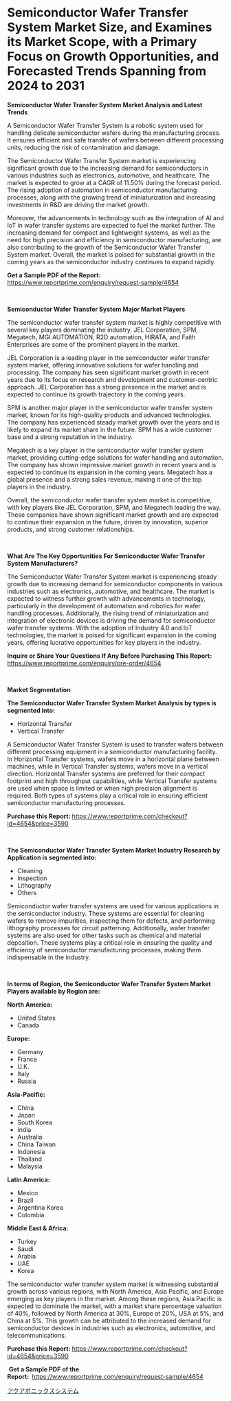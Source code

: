 <p><h1>Semiconductor Wafer Transfer System Market Size, and Examines its Market Scope, with a Primary Focus on Growth Opportunities, and Forecasted Trends Spanning from 2024 to 2031</h1></p><p><strong>Semiconductor Wafer Transfer System Market Analysis and Latest Trends</strong></p>
<p><p>A Semiconductor Wafer Transfer System is a robotic system used for handling delicate semiconductor wafers during the manufacturing process. It ensures efficient and safe transfer of wafers between different processing units, reducing the risk of contamination and damage.</p><p>The Semiconductor Wafer Transfer System market is experiencing significant growth due to the increasing demand for semiconductors in various industries such as electronics, automotive, and healthcare. The market is expected to grow at a CAGR of 11.50% during the forecast period. The rising adoption of automation in semiconductor manufacturing processes, along with the growing trend of miniaturization and increasing investments in R&D are driving the market growth.</p><p>Moreover, the advancements in technology such as the integration of AI and IoT in wafer transfer systems are expected to fuel the market further. The increasing demand for compact and lightweight systems, as well as the need for high precision and efficiency in semiconductor manufacturing, are also contributing to the growth of the Semiconductor Wafer Transfer System market. Overall, the market is poised for substantial growth in the coming years as the semiconductor industry continues to expand rapidly.</p></p>
<p><strong>Get a Sample PDF of the Report:&nbsp;</strong> <a href="https://www.reportprime.com/enquiry/request-sample/4654">https://www.reportprime.com/enquiry/request-sample/4654</a></p>
<p>&nbsp;</p>
<p><strong>Semiconductor Wafer Transfer System Major Market Players</strong></p>
<p><p>The semiconductor wafer transfer system market is highly competitive with several key players dominating the industry. JEL Corporation, SPM, Megatech, MGI AUTOMATION, R2D automation, HIRATA, and Faith Enterprises are some of the prominent players in the market.</p><p>JEL Corporation is a leading player in the semiconductor wafer transfer system market, offering innovative solutions for wafer handling and processing. The company has seen significant market growth in recent years due to its focus on research and development and customer-centric approach. JEL Corporation has a strong presence in the market and is expected to continue its growth trajectory in the coming years.</p><p>SPM is another major player in the semiconductor wafer transfer system market, known for its high-quality products and advanced technologies. The company has experienced steady market growth over the years and is likely to expand its market share in the future. SPM has a wide customer base and a strong reputation in the industry.</p><p>Megatech is a key player in the semiconductor wafer transfer system market, providing cutting-edge solutions for wafer handling and automation. The company has shown impressive market growth in recent years and is expected to continue its expansion in the coming years. Megatech has a global presence and a strong sales revenue, making it one of the top players in the industry.</p><p>Overall, the semiconductor wafer transfer system market is competitive, with key players like JEL Corporation, SPM, and Megatech leading the way. These companies have shown significant market growth and are expected to continue their expansion in the future, driven by innovation, superior products, and strong customer relationships.</p></p>
<p>&nbsp;</p>
<p><strong>What Are The Key Opportunities For Semiconductor Wafer Transfer System Manufacturers?</strong></p>
<p><p>The Semiconductor Wafer Transfer System market is experiencing steady growth due to increasing demand for semiconductor components in various industries such as electronics, automotive, and healthcare. The market is expected to witness further growth with advancements in technology, particularly in the development of automation and robotics for wafer handling processes. Additionally, the rising trend of miniaturization and integration of electronic devices is driving the demand for semiconductor wafer transfer systems. With the adoption of Industry 4.0 and IoT technologies, the market is poised for significant expansion in the coming years, offering lucrative opportunities for key players in the industry.</p></p>
<p><strong>Inquire or Share Your Questions If Any Before Purchasing This Report:</strong> <a href="https://www.reportprime.com/enquiry/pre-order/4654">https://www.reportprime.com/enquiry/pre-order/4654</a></p>
<p>&nbsp;</p>
<p><strong>Market Segmentation</strong></p>
<p><strong>The Semiconductor Wafer Transfer System Market Analysis by types is segmented into:</strong></p>
<p><ul><li>Horizontal Transfer</li><li>Vertical Transfer</li></ul></p>
<p><p>A Semiconductor Wafer Transfer System is used to transfer wafers between different processing equipment in a semiconductor manufacturing facility. In Horizontal Transfer systems, wafers move in a horizontal plane between machines, while in Vertical Transfer systems, wafers move in a vertical direction. Horizontal Transfer systems are preferred for their compact footprint and high throughput capabilities, while Vertical Transfer systems are used when space is limited or when high precision alignment is required. Both types of systems play a critical role in ensuring efficient semiconductor manufacturing processes.</p></p>
<p><strong>Purchase this Report:&nbsp;</strong><a href="https://www.reportprime.com/checkout?id=4654&price=3590">https://www.reportprime.com/checkout?id=4654&price=3590</a></p>
<p>&nbsp;</p>
<p><strong>The Semiconductor Wafer Transfer System Market Industry Research by Application is segmented into:</strong></p>
<p><ul><li>Cleaning</li><li>Inspection</li><li>Lithography</li><li>Others</li></ul></p>
<p><p>Semiconductor wafer transfer systems are used for various applications in the semiconductor industry. These systems are essential for cleaning wafers to remove impurities, inspecting them for defects, and performing lithography processes for circuit patterning. Additionally, wafer transfer systems are also used for other tasks such as chemical and material deposition. These systems play a critical role in ensuring the quality and efficiency of semiconductor manufacturing processes, making them indispensable in the industry.</p></p>
<p>&nbsp;</p>
<p><strong>In terms of Region, the Semiconductor Wafer Transfer System Market Players available by Region are:</strong></p>
<p>
    <p> <strong> North America: </strong>
        <ul>
            <li>United States</li>
            <li>Canada</li>
        </ul>
        </p> 
    <p> <strong> Europe: </strong>
        <ul>
            <li>Germany</li>
            <li>France</li>
            <li>U.K.</li>
            <li>Italy</li>
            <li>Russia</li>
        </ul>
        </p> 
    <p> <strong> Asia-Pacific: </strong>
        <ul>
            <li>China</li>
            <li>Japan</li>
            <li>South Korea</li>
            <li>India</li>
            <li>Australia</li>
            <li>China Taiwan</li>
            <li>Indonesia</li>
            <li>Thailand</li>
            <li>Malaysia</li>
        </ul>
        </p> 
    <p> <strong> Latin America: </strong>
        <ul>
            <li>Mexico</li>
            <li>Brazil</li>
            <li>Argentina Korea</li>
            <li>Colombia</li>
        </ul>
        </p> 
    <p> <strong> Middle East & Africa: </strong>
        <ul>
            <li>Turkey</li>
            <li>Saudi</li>
            <li>Arabia</li>
            <li>UAE</li>
            <li>Korea</li>
        </ul>
    </p>
    </p>
<p><p>The semiconductor wafer transfer system market is witnessing substantial growth across various regions, with North America, Asia Pacific, and Europe emerging as key players in the market. Among these regions, Asia Pacific is expected to dominate the market, with a market share percentage valuation of 40%, followed by North America at 30%, Europe at 20%, USA at 5%, and China at 5%. This growth can be attributed to the increased demand for semiconductor devices in industries such as electronics, automotive, and telecommunications.</p></p>
<p><strong>Purchase this Report: </strong><a href="https://www.reportprime.com/checkout?id=4654&price=3590">https://www.reportprime.com/checkout?id=4654&price=3590</a></p>
<p>&nbsp;<strong>Get a Sample PDF of the Report:&nbsp;&nbsp;</strong><a href="https://www.reportprime.com/enquiry/request-sample/4654">https://www.reportprime.com/enquiry/request-sample/4654</a></p>
<p><strong></strong></p>
<p><p><a href="https://github.com/sghwr779811674/Market-Research-Report-List-1/blob/main/101771415317.md">アクアポニックスシステム</a></p></p>
